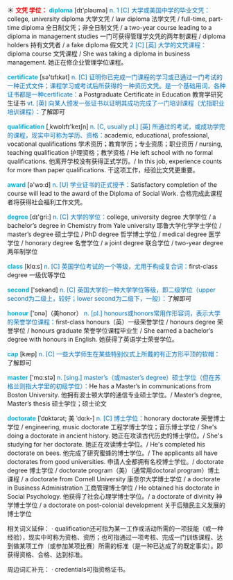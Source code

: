 ☀ <font color="red">**文凭 学位：**</font>
<font color="sky blue">**diploma**</font> [dɪ'pləʊmə] 
<font color="#0070c0">n. 1 [C] 大学或美国中学的毕业文凭：</font>college, university diploma 大学文凭 / law diploma 法学文凭 / full-time, part-time diploma 全日制文凭；非全日制文凭 / a two-year course leading to a diploma in management studies 一门可获得管理学文凭的两年制课程 / diploma holders 持有文凭者 / a fake diploma 假文凭 <font color="#0070c0">2 [C] [英] 大学的文凭课程：</font>diploma course 文凭课程 / She was taking a diploma in business management. 她正在修企业管理学位课程。

<font color="sky blue">**certificate**</font> [sə'tɪfɪkət] 
<font color="#0070c0">n. [C] 证明你已完成一门课程的学习或已通过一门考试的一种正式文件；课程学习或考试后所获得的一种资历文凭。是一个基础用词，各种证书都是一种certificate：</font>a Postgraduate Certificate in Education 教育学研究生证书 <font color="#0070c0">vt. [英] 向某人颁发一张证书以证明其成功完成了一门培训课程（尤指职业培训课程）：</font>了解即可

<font color="sky blue">**qualification**</font> [͵kwɒlɪfɪ'keɪʃn] 
<font color="#0070c0">n. [C, usually pl.] [英] 所通过的考试，或成功学完的课程，现实中可称为学历、资格：</font>academic, educational, professional, vocational qualifications 学术资历；教育学历；专业资质；职业资历 / nursing, teaching qualification 护理资格；教学资格 / He left school with no formal qualifications. 他离开学校没有获得正式学历。/ In this job, experience counts for more than paper qualifications. 干这项工作，经验比文凭更重要。

<font color="sky blue">**award**</font> [ə'wɔ:d] 
<font color="#0070c0">n. [U] 学业证书的正式授予：</font>Satisfactory completion of the course will lead to the award of the Diploma of Social Work. 合格完成此课程者将获得社会福利工作文凭。

<font color="sky blue">**degree**</font> [dɪ'ɡri:] 
<font color="#0070c0">n. [C] 大学的学位：</font>college, university degree 大学学位 / a bachelor’s degree in Chemistry from Yale university 耶鲁大学化学学士学位 / master’s degree 硕士学位 / PhD degree 哲学博士学位 / medical degree 医学学位 / honorary degree 名誉学位 / a joint degree 联合学位 / two-year degree 两年制学位

<font color="sky blue">**class**</font> [klɑːs] 
<font color="#0070c0">n. [C] 英国学位考试的一个等级，尤用于构成复合词：</font>first-class degree 一级优等学位

<font color="sky blue">**second**</font> ['sekənd] 
<font color="#0070c0">n. [C] 英国大学的一种大学学位等级，即二级学位（upper second为二级上，较好；lower second为二级下，一般）：</font>了解即可

<font color="sky blue">**honour**</font> ['ɒnə]（美honor）
<font color="#0070c0">n. [pl.] honours或honors常用作形容词，表示大学的荣誉学位课程：</font>first-class honours（英）一级荣誉学位 / honours degree 荣誉学位 / honours graduate 荣誉学位课程毕业生 / She earned a bachelor’s degree with honours in English. 她获得了英语学士荣誉学位。

<font color="sky blue">**cap**</font> [kæp] 
<font color="#0070c0">n. [C] 一些大学师生在某些特别仪式上所戴的有正方形平顶的软帽：</font>了解即可

<font color="sky blue">**master**</font> ['mɑːstə] 
<font color="#0070c0">n. [sing.] master’s（或master’s degree）硕士学位（但在苏格兰则指大学里的初级学位）：</font>He has a Master’s in communications from Boston University. 他拥有波士顿大学的通信专业硕士学位。/ Master’s degree, Master’s thesis 硕士学位；硕士论文
           
<font color="sky blue">**doctorate**</font> [ˈdɒktərət; 美 ˈdɑ:k-]
<font color="#0070c0">n. [C] 博士学位：</font>honorary doctorate 荣誉博士学位 / engineering, music doctorate 工程学博士学位；音乐博士学位 / She's doing a doctorate in ancient history. 她正在攻读古代历史的博士学位。/ She's studying for her doctorate. 她正在攻读博士学位。/ He's completed his doctorate on bees. 他完成了研究蜜蜂的博士学位。/ The applicants all have doctorates from good universities. 申请人全都拥有名校博士学位。/ doctorate degree 博士学位 / doctorate program（美）（通常用doctoral program）博土课程 / a doctorate from Cornell University 康奈尔大学博士学位 / a doctorate in Business Administration 工商管理博士学位 / He obtained his doctorate in Social Psychology. 他获得了社会心理学博士学位。/ a doctorate of divinity 神学博士学位 / a doctorate on post-colonial development 关于后殖民主义发展的博士学位

相关词义延伸：
· qualification还可指为某一工作或活动所需的一项技能（或一种经验），现实中可称为资格、资历；也可指通过一项考核、完成一门训练课程、达到做某项工作（或参加某项比赛）所需的标准（是一种已达成了的既定事实）。即获得资格、合格、达到标准。

周边词汇补充：
· credentials可指资格证书。

